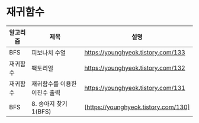# 재귀함수 
|알고리즘|제목|설명|
|------|---|---|
|BFS|피보나치 수열|https://younghyeok.tistory.com/133|
|재귀함수|팩토리얼|https://younghyeok.tistory.com/132|
|재귀함수|재귀함수를 이용한 이진수 출력|https://younghyeok.tistory.com/131|
|BFS|8. 송아지 찾기1(BFS)|[https://younghyeok.tistory.com/130]|


